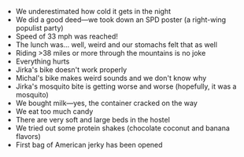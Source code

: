 - We underestimated how cold it gets in the night
- We did a good deed—we took down an SPD poster (a right-wing populist party)
- Speed of 33 mph was reached!
- The lunch was… well, weird and our stomachs felt that as well
- Riding >38 miles or more through the mountains is no joke
- Everything hurts
- Jirka's bike doesn't work properly
- Michal's bike makes weird sounds and we don't know why
- Jirka's mosquito bite is getting worse and worse (hopefully, it was a mosquito)
- We bought milk—yes, the container cracked on the way
- We eat too much candy
- There are very soft and large beds in the hostel
- We tried out some protein shakes (chocolate coconut and banana flavors)
- First bag of American jerky has been opened
